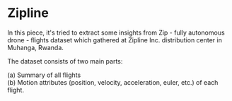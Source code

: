 # Zipline

In this piece, it's tried to extract some insights from Zip - fully autonomous drone - flights dataset which gathered at Zipline Inc. distribution center in Muhanga, Rwanda. 

The dataset consists of two main parts: 

(a) Summary of all flights  
(b) Motion attributes (position, velocity, acceleration, euler, etc.) of each flight.

